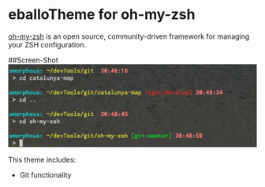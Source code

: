 eballoTheme for oh-my-zsh
=========

[oh-my-zsh](https://github.com/robbyrussell/oh-my-zsh) is an open source, community-driven framework for managing your ZSH configuration. 

##Screen-Shot
![screenShot](https://github.com/eballo/oh-my-zsh/blob/master/screenShot.png)

This theme includes:
- Git functionality
